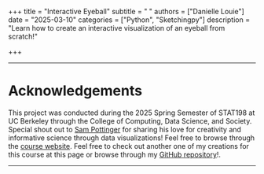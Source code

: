 +++
title = "Interactive Eyeball"
subtitle = " "
authors = ["Danielle Louie"]
date = "2025-03-10"
categories = ["Python", "Sketchingpy"]
description = "Learn how to create an interactive visualization of an eyeball from scratch!"

+++

---

# Acknowledgements
This project was conducted during the 2025 Spring Semester of STAT198 at UC Berkeley through the College of Computing, Data Science, and Society. Special shout out to <a href="https://gleap.org/" target ="_blank" rel="noopener noreferrer">Sam Pottinger</a> for sharing his love for creativity and informative science through data visualizations! Feel free to browse through the <a href="https://interactivedatascience.courses/" target="_blank" rel="noopener no referrer">course website</a>. Feel free to check out another one of my creations for this course at this page or browse through my <a href="https://github.com/danilouie/stat-198" target="_blank" rel="noopener noreferrer">GitHub repository</a>!. 

---